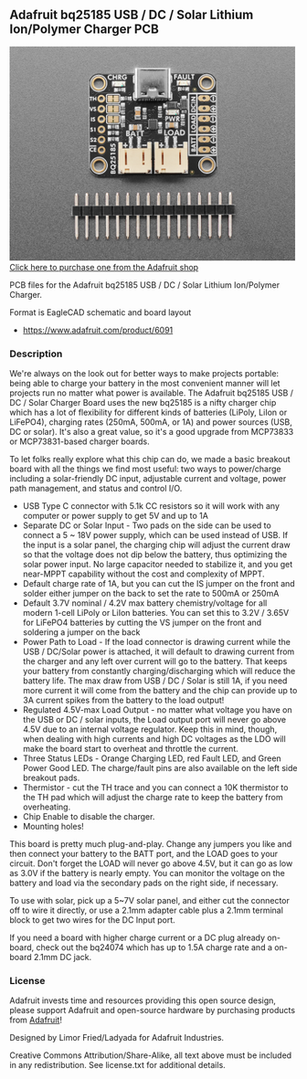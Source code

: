 ## Adafruit bq25185 USB / DC / Solar Lithium Ion/Polymer Charger PCB

<a href="http://www.adafruit.com/products/6091"><img src="assets/6091.jpg?raw=true" width="500px"><br/>
Click here to purchase one from the Adafruit shop</a>

PCB files for the Adafruit bq25185 USB / DC / Solar Lithium Ion/Polymer Charger. 

Format is EagleCAD schematic and board layout
* https://www.adafruit.com/product/6091

### Description

We're always on the look out for better ways to make projects portable: being able to charge your battery in the most convenient manner will let projects run no matter what power is available. The Adafruit bq25185 USB / DC / Solar Charger Board uses the new bq25185 is a nifty charger chip which has a lot of flexibility for different kinds of batteries (LiPoly, LiIon or LiFePO4), charging rates (250mA, 500mA, or 1A) and power sources (USB, DC or solar). It's also a great value, so it's a good upgrade from MCP73833 or MCP73831-based charger boards.

To let folks really explore what this chip can do, we made a basic breakout board with all the things we find most useful: two ways to power/charge including a solar-friendly DC input, adjustable current and voltage, power path management, and status and control I/O.

* USB Type C connector with 5.1k CC resistors so it will work with any computer or power supply to get 5V and up to 1A
* Separate DC or Solar Input - Two pads on the side can be used to connect a 5 ~ 18V power supply, which can be used instead of USB. If the input is a solar panel, the charging chip will adjust the current draw so that the voltage does not dip below the battery, thus optimizing the solar power input. No large capacitor needed to stabilize it, and you get near-MPPT capability without the cost and complexity of MPPT.
* Default charge rate of 1A, but you can cut the IS jumper on the front and solder either jumper on the back to set the rate to 500mA or 250mA
* Default 3.7V nominal / 4.2V max battery chemistry/voltage for all modern 1-cell LiPoly or LiIon batteries. You can set this to 3.2V / 3.65V for LiFePO4 batteries by cutting the VS jumper on the front and soldering a jumper on the back
* Power Path to Load - If the load connector is drawing current while the USB / DC/Solar power is attached, it will default to drawing current from the charger and any left over current will go to the battery. That keeps your battery from constantly charging/discharging which will reduce the battery life. The max draw from USB / DC / Solar is still 1A, if you need more current it will come from the battery and the chip can provide up to 3A current spikes from the battery to the load output!
* Regulated 4.5V-max Load Output - no matter what voltage you have on the USB or DC / solar inputs, the Load output port will never go above 4.5V due to an internal voltage regulator. Keep this in mind, though, when dealing with high currents and high DC voltages as the LDO will make the board start to overheat and throttle the current.
* Three Status LEDs - Orange Charging LED, red Fault LED, and Green Power Good LED. The charge/fault pins are also available on the left side breakout pads.
* Thermistor - cut the TH trace and you can connect a 10K thermistor to the TH pad which will adjust the charge rate to keep the battery from overheating.
* Chip Enable to disable the charger.
* Mounting holes!

This board is pretty much plug-and-play. Change any jumpers you like and then connect your battery to the BATT port, and the LOAD goes to your circuit. Don't forget the LOAD will never go above 4.5V, but it can go as low as 3.0V if the battery is nearly empty. You can monitor the voltage on the battery and load via the secondary pads on the right side, if necessary.

To use with solar, pick up a 5~7V solar panel, and either cut the connector off to wire it directly, or use a 2.1mm adapter cable plus a 2.1mm terminal block to get two wires for the DC Input port.

If you need a board with higher charge current or a DC plug already on-board, check out the bq24074 which has up to 1.5A charge rate and a on-board 2.1mm DC jack.

### License

Adafruit invests time and resources providing this open source design, please support Adafruit and open-source hardware by purchasing products from [Adafruit](https://www.adafruit.com)!

Designed by Limor Fried/Ladyada for Adafruit Industries.

Creative Commons Attribution/Share-Alike, all text above must be included in any redistribution. 
See license.txt for additional details.
